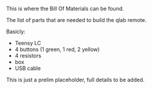 This is where the Bill Of Materials can be found.

The list of parts that are needed to build the qlab remote.

Basicly:
- Teensy LC
- 4 buttons (1 green, 1 red, 2 yellow)
- 4 resistors
- box
- USB cable

This is just a prelim placeholder, full details to be added.

